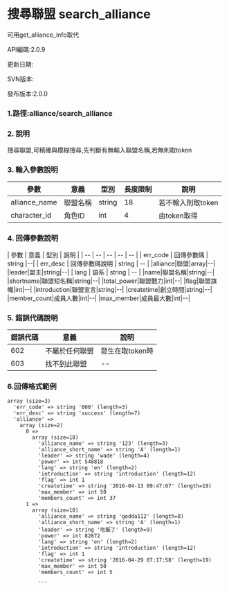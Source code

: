 # 搜尋聯盟 search_alliance
可用get_alliance_info取代




API編碼:2.0.9





更新日期:

> 

SVN版本:

> 

發布版本:2.0.0
### 1.路徑:alliance/search_alliance

### 2. 說明

搜尋聯盟,可精確與模糊搜尋,先判斷有無輸入聯盟名稱,若無則取token
### 3. 輸入參數說明
| 參數 | 意義 | 型別 |長度限制| 說明 |
| -- | -- | -- | -- | -- |
|alliance_name|聯盟名稱|string|18|若不輸入則取token|
|character_id |角色ID|int|4|由token取得|




### 4. 回傳參數說明
| 參數 | 意義 | 型別 | 說明 |
| -- | -- | -- | -- | -- |
| err_code | 回傳參數碼 | string |--|
| err_desc | 回傳參數碼說明 | string | -- |
|alliance|聯盟|array|--|
|leader|盟主|string|--|
| lang | 語系 | string | -- |
|name|聯盟名稱|string|--|
|shortname|聯盟短名稱|string|--|
|total_power|聯盟戰力|int|--|
|flag|聯盟旗幟|int|--|
|introduction|聯盟宣言|string|--|
|createtime|創立時間|string|--|
|member_count|成員人數|int|--|
|max_member|成員最大數|int|--|



### 5. 錯誤代碼說明
|錯誤代碼|意義|說明|
|--|--|--|
|602|不屬於任何聯盟|發生在取token時|
|603|找不到此聯盟|--|
### 6.回傳格式範例

```
array (size=3)
  'err_code' => string '000' (length=3)
  'err_desc' => string 'success' (length=7)
  'alliance' => 
    array (size=2)
      0 => 
        array (size=10)
          'alliance_name' => string '123' (length=3)
          'alliance_short_name' => string 'A' (length=1)
          'leader' => string 'wade' (length=4)
          'power' => int 548818
          'lang' => string 'en' (length=2)
          'introduction' => string 'introduction' (length=12)
          'flag' => int 1
          'createtime' => string '2016-04-13 09:47:07' (length=19)
          'max_member' => int 50
          'members_count' => int 37
      1 => 
        array (size=10)
          'alliance_name' => string 'godda112' (length=8)
          'alliance_short_name' => string 'A' (length=1)
          'leader' => string '吃飯了' (length=9)
          'power' => int 82872
          'lang' => string 'en' (length=2)
          'introduction' => string 'introduction' (length=12)
          'flag' => int 1
          'createtime' => string '2016-04-29 07:17:58' (length=19)
          'max_member' => int 50
          'members_count' => int 5
          
          ```